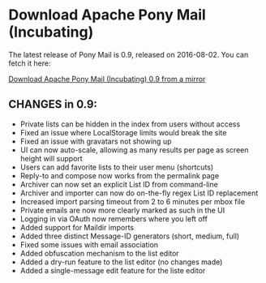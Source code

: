 # Download Apache Pony Mail (Incubating)

The latest release of Pony Mail is 0.9, released on 2016-08-02. You can fetch it here:

[Download Apache Pony Mail (Incubating) 0.9 from a mirror](/dyn/closer.cgi/incubator/ponymail/apache-pony-mail-0.9.incubating.tar.gz)

## CHANGES in 0.9:

- Private lists can be hidden in the index from users without access
- Fixed an issue where LocalStorage limits would break the site
- Fixed an issue with gravatars not showing up
- UI can now auto-scale, allowing as many results per page as screen height will support
- Users can add favorite lists to their user menu (shortcuts)
- Reply-to and compose now works from the permalink page
- Archiver can now set an explicit List ID from command-line
- Archiver and importer can now do on-the-fly regex List ID replacement
- Increased import parsing timeout from 2 to 6 minutes per mbox file
- Private emails are now more clearly marked as such in the UI
- Logging in via OAuth now remembers where you left off
- Added support for Maildir imports
- Added three distinct Message-ID generators (short, medium, full)
- Fixed some issues with email association
- Added obfuscation mechanism to the list editor
- Added a dry-run feature to the list editor (no changes made)
- Added a single-message edit feature for the liste editor

